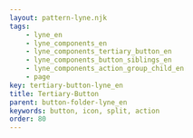 ```yaml
---
layout: pattern-lyne.njk
tags: 
    - lyne_en
    - lyne_components_en
    - lyne_components_tertiary_button_en
    - lyne_components_button_siblings_en
    - lyne_components_action_group_child_en
    - page
key: tertiary-button-lyne_en
title: Tertiary-Button
parent: button-folder-lyne_en
keywords: button, icon, split, action
order: 80
---
```

